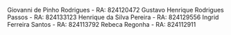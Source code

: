 Giovanni de Pinho Rodrigues - RA: 824120472
Gustavo Henrique Rodrigues Passos - RA: 824133123
Henrique da Silva Pereira - RA: 824129556
Ingrid Ferreira Santos - RA: 824113792
Rebeca Regonha - RA: 824112911